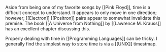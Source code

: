 Aside from being one of my favorite songs by [[Pink Floyd]], time is a difficult concept to understand. It appears to only move in one direction; however; [[Electron]] [[Positron]] pairs appear to somewhat invalidate this premise. The book [[A Universe from Nothing]] by [[Lawrence M. Krauss]] has an excellent chapter discussing this.

Properly dealing with time in [[Programming Languages]] can be tricky. I generally find the simplest way to store time is via a [[UNIX]] timestmap.